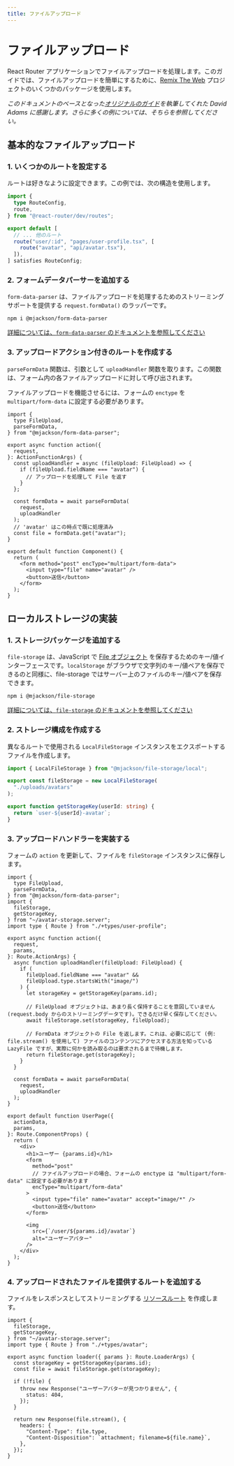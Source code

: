 ```yaml
---
title: ファイルアップロード
---
```


# ファイルアップロード

React Router アプリケーションでファイルアップロードを処理します。このガイドでは、ファイルアップロードを簡単にするために、[Remix The Web][remix-the-web] プロジェクトのいくつかのパッケージを使用します。

_このドキュメントのベースとなった[オリジナルのガイド](https://programmingarehard.com/2024/09/06/remix-file-uploads-updated.html/)を執筆してくれた David Adams に感謝します。さらに多くの例については、そちらを参照してください。_

## 基本的なファイルアップロード

### 1. いくつかのルートを設定する

ルートは好きなように設定できます。この例では、次の構造を使用します。

```ts filename=routes.ts
import {
  type RouteConfig,
  route,
} from "@react-router/dev/routes";

export default [
  // ... 他のルート
  route("user/:id", "pages/user-profile.tsx", [
    route("avatar", "api/avatar.tsx"),
  ]),
] satisfies RouteConfig;
```

### 2. フォームデータパーサーを追加する

`form-data-parser` は、ファイルアップロードを処理するためのストリーミングサポートを提供する `request.formData()` のラッパーです。

```shellscript
npm i @mjackson/form-data-parser
```

[詳細については、`form-data-parser` のドキュメントを参照してください][form-data-parser]

### 3. アップロードアクション付きのルートを作成する

`parseFormData` 関数は、引数として `uploadHandler` 関数を取ります。この関数は、フォーム内の各ファイルアップロードに対して呼び出されます。

<docs-warning>

ファイルアップロードを機能させるには、フォームの `enctype` を `multipart/form-data` に設定する必要があります。

</docs-warning>

```tsx filename=pages/user-profile.tsx
import {
  type FileUpload,
  parseFormData,
} from "@mjackson/form-data-parser";

export async function action({
  request,
}: ActionFunctionArgs) {
  const uploadHandler = async (fileUpload: FileUpload) => {
    if (fileUpload.fieldName === "avatar") {
      // アップロードを処理して File を返す
    }
  };

  const formData = await parseFormData(
    request,
    uploadHandler
  );
  // 'avatar' はこの時点で既に処理済み
  const file = formData.get("avatar");
}

export default function Component() {
  return (
    <form method="post" encType="multipart/form-data">
      <input type="file" name="avatar" />
      <button>送信</button>
    </form>
  );
}
```

## ローカルストレージの実装

### 1. ストレージパッケージを追加する

`file-storage` は、JavaScript で [File オブジェクト][file] を保存するためのキー/値インターフェースです。`localStorage` がブラウザで文字列のキー/値ペアを保存できるのと同様に、file-storage ではサーバー上のファイルのキー/値ペアを保存できます。

```shellscript
npm i @mjackson/file-storage
```

[詳細については、`file-storage` のドキュメントを参照してください][file-storage]

### 2. ストレージ構成を作成する

異なるルートで使用される `LocalFileStorage` インスタンスをエクスポートするファイルを作成します。

```ts filename=avatar-storage.server.ts
import { LocalFileStorage } from "@mjackson/file-storage/local";

export const fileStorage = new LocalFileStorage(
  "./uploads/avatars"
);

export function getStorageKey(userId: string) {
  return `user-${userId}-avatar`;
}
```

### 3. アップロードハンドラーを実装する

フォームの `action` を更新して、ファイルを `fileStorage` インスタンスに保存します。

```tsx filename=pages/user-profile.tsx
import {
  type FileUpload,
  parseFormData,
} from "@mjackson/form-data-parser";
import {
  fileStorage,
  getStorageKey,
} from "~/avatar-storage.server";
import type { Route } from "./+types/user-profile";

export async function action({
  request,
  params,
}: Route.ActionArgs) {
  async function uploadHandler(fileUpload: FileUpload) {
    if (
      fileUpload.fieldName === "avatar" &&
      fileUpload.type.startsWith("image/")
    ) {
      let storageKey = getStorageKey(params.id);

      // FileUpload オブジェクトは、あまり長く保持することを意図していません (request.body からのストリーミングデータです)。できるだけ早く保存してください。
      await fileStorage.set(storageKey, fileUpload);

      // FormData オブジェクトの File を返します。これは、必要に応じて (例: file.stream() を使用して) ファイルのコンテンツにアクセスする方法を知っている LazyFile ですが、実際に何かを読み取るのは要求されるまで待機します。
      return fileStorage.get(storageKey);
    }
  }

  const formData = await parseFormData(
    request,
    uploadHandler
  );
}

export default function UserPage({
  actionData,
  params,
}: Route.ComponentProps) {
  return (
    <div>
      <h1>ユーザー {params.id}</h1>
      <form
        method="post"
        // ファイルアップロードの場合、フォームの enctype は "multipart/form-data" に設定する必要があります
        encType="multipart/form-data"
      >
        <input type="file" name="avatar" accept="image/*" />
        <button>送信</button>
      </form>

      <img
        src={`/user/${params.id}/avatar`}
        alt="ユーザーアバター"
      />
    </div>
  );
}
```

### 4. アップロードされたファイルを提供するルートを追加する

ファイルをレスポンスとしてストリーミングする [リソースルート][resource-route] を作成します。

```tsx filename=api/avatar.tsx
import {
  fileStorage,
  getStorageKey,
} from "~/avatar-storage.server";
import type { Route } from "./+types/avatar";

export async function loader({ params }: Route.LoaderArgs) {
  const storageKey = getStorageKey(params.id);
  const file = await fileStorage.get(storageKey);

  if (!file) {
    throw new Response("ユーザーアバターが見つかりません", {
      status: 404,
    });
  }

  return new Response(file.stream(), {
    headers: {
      "Content-Type": file.type,
      "Content-Disposition": `attachment; filename=${file.name}`,
    },
  });
}
```

[remix-the-web]: https://github.com/mjackson/remix-the-web
[form-data-parser]: https://github.com/mjackson/remix-the-web/tree/main/packages/form-data-parser
[file-storage]: https://github.com/mjackson/remix-the-web/tree/main/packages/file-storage
[file]: https://developer.mozilla.org/en-US/docs/Web/API/File
[resource-route]: ../how-to/resource-routes

